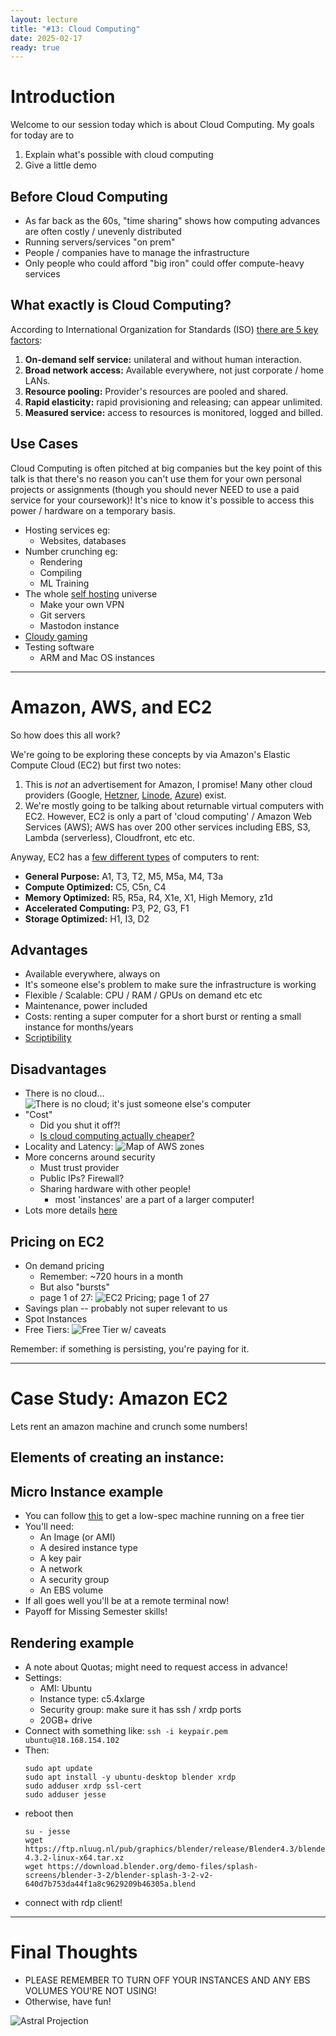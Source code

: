```yaml
---
layout: lecture
title: "#13: Cloud Computing"
date: 2025-02-17
ready: true
---
```


# Introduction
Welcome to our session today which is about Cloud Computing.  My goals for today are to

1. Explain what's possible with cloud computing
2. Give a little demo

## Before Cloud Computing
* As far back as the 60s, "time sharing" shows how computing advances are often costly / unevenly distributed
* Running servers/services "on prem"
* People / companies have to manage the infrastructure
* Only people who could afford "big iron" could offer compute-heavy services

## What exactly is Cloud Computing?
According to International Organization for Standards (ISO) [there are 5 key factors](https://nvlpubs.nist.gov/nistpubs/Legacy/SP/nistspecialpublication800-145.pdf):
1. **On-demand self service:** unilateral and without human interaction.
2. **Broad network access:** Available everywhere, not just corporate / home LANs.
3. **Resource pooling:** Provider's resources are pooled and shared.
4. **Rapid elasticity:** rapid provisioning and releasing; can appear unlimited.
5. **Measured service:** access to resources is monitored, logged and billed.

## Use Cases
Cloud Computing is often pitched at big companies but the key point of this talk is that there's no reason you can't use them for your own personal projects or assignments (though you should never NEED to use a paid service for your coursework)!  It's nice to know it's possible to access this power / hardware on a temporary basis.

* Hosting services eg:
	* Websites, databases
* Number crunching eg:
	* Rendering
	* Compiling
	* ML Training
* The whole [self hosting](https://github.com/awesome-selfhosted/awesome-selfhosted) universe
	* Make your own VPN
	* Git servers
	* Mastodon instance
* [Cloudy gaming](https://www.reddit.com/r/cloudygamer/)
* Testing software
	* ARM and Mac OS instances

---

# Amazon, AWS, and EC2
So how does this all work?

We're going to be exploring these concepts by via Amazon's Elastic Compute Cloud (EC2) but first two notes:
1. This is *not* an advertisement for Amazon, I promise!  Many other cloud providers (Google, [Hetzner](https://www.hetzner.com/), [Linode](https://www.linode.com/), [Azure](https://portal.azure.com/)) exist.
2. We're mostly going to be talking about returnable virtual computers with EC2.  However, EC2 is only a part of 'cloud computing' / Amazon Web Services (AWS); AWS has over 200 other services including EBS, S3, Lambda (serverless), Cloudfront, etc etc.

Anyway, EC2 has a [few different types](https://aws.amazon.com/ec2/instance-types/) of computers to rent:
* **General Purpose:** A1, T3, T2, M5, M5a, M4, T3a
* **Compute Optimized:** C5, C5n, C4
* **Memory Optimized:** R5, R5a, R4, X1e, X1, High Memory, z1d
* **Accelerated Computing:** P3, P2, G3, F1
* **Storage Optimized:** H1, I3, D2

## Advantages
* Available everywhere, always on
* It's someone else's problem to make sure the infrastructure is working
* Flexible / Scalable: CPU / RAM / GPUs on demand etc etc
* Maintenance, power included
* Costs: renting a super computer for a short burst or renting a small instance for months/years
* [Scriptibility](https://github.com/heavyimage/gimme-a-gpu-box)

## Disadvantages
* There is no cloud...
	![There is no cloud; it's just someone else's computer](/2024/files/no_cloud.jpeg)
* "Cost"
	* Did you shut it off?!
	* [Is cloud computing actually cheaper?](https://www.infoworld.com/article/2335678/why-exit-the-cloud-37signals-explains.html)
* Locality and Latency:
	![Map of AWS zones](/2024/files/aws_zones.png)
* More concerns around security
	* Must trust provider
    * Public IPs?  Firewall?
    * Sharing hardware with other people!
		* most 'instances' are a part of a larger computer!
* Lots more details [here](https://en.wikipedia.org/wiki/Cloud_computing_issues)

## Pricing on EC2
* On demand pricing
	* Remember: ~720 hours in a month
	* But also "bursts"
	* page 1 of 27:
	![EC2 Pricing; page 1 of 27](/2024/files/ec2_pricing.png)
* Savings plan -- probably not super relevant to us
* Spot Instances
* Free Tiers:
	![Free Tier w/ caveats](/2024/files/free_tier.png)

Remember: if something is persisting, you're paying for it.

---

# Case Study: Amazon EC2
Lets rent an amazon machine and crunch some numbers!

## Elements of creating an instance:

## Micro Instance example
* You can follow [this](https://docs.aws.amazon.com/AWSEC2/latest/UserGuide/EC2_GetStarted.html) to get a low-spec machine running on a free tier
* You'll need:
	* An Image (or AMI)
	* A desired instance type
	* A key pair
	* A network
	* A security group
	* An EBS volume
* If all goes well you'll be at a remote terminal now!
* Payoff for Missing Semester skills!

## Rendering example
* A note about Quotas; might need to request access in advance!
* Settings:
	* AMI: Ubuntu
	* Instance type: c5.4xlarge
	* Security group: make sure it has ssh / xrdp ports
	* 20GB+ drive
* Connect with something like: `ssh -i keypair.pem ubuntu@18.168.154.102`
* Then:
	```
	sudo apt update
	sudo apt install -y ubuntu-desktop blender xrdp
	sudo adduser xrdp ssl-cert
	sudo adduser jesse
	```
* reboot then
	```
	su - jesse
	wget https://ftp.nluug.nl/pub/graphics/blender/release/Blender4.3/blender-4.3.2-linux-x64.tar.xz
	wget https://download.blender.org/demo-files/splash-screens/blender-3-2/blender-splash-3-2-v2-640d7b753da44f1a8c9629209b46305a.blend
	```
* connect with rdp client!

---

# Final Thoughts
* PLEASE REMEMBER TO TURN OFF YOUR INSTANCES AND ANY EBS VOLUMES YOU'RE NOT USING!
* Otherwise, have fun!

![Astral Projection](/2024/files/astral_ssh.jpg)
